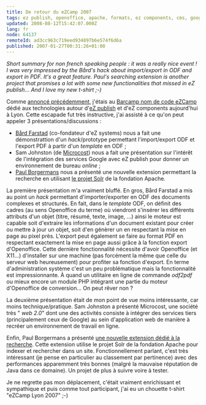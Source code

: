 ```yaml
---
title: De retour du eZCamp 2007
tags: ez publish, openoffice, apache, formats, ez components, cms, google, web
updated: 2008-08-12T15:42:07.000Z
lang: fr
node: 64137
remoteId: ad3cc963c719eed934897b6e574f6d6a
published: 2007-01-27T00:31:26+01:00
---
```


*Short summary for non french speaking people : it was a really nice event ! I was very impressed by the Bård's hack about import/export in ODF and export in PDF. It's a great feature. Paul's searching extension is another project that promises a lot with some new functionalities that missed in eZ publish... And I love my new t-shirt ;-)*


Comme [annoncé précédemment](/post/ezcamp-a-lyon-le-26-janvier-2007), j'étais au [Barcamp nom de code eZCamp](http://barcamp.org/EzCampLyon) dédié aux technologies autour d'[eZ publish](/tag/ez+publish) et d'eZ components aujourd'hui à Lyon. Cette escapade fut très instructive, j'ai assisté à ce qu'on peut appeler 3 présentations/discussions :

* [Bård Farstad](http://papelipe.no/) (co-fondateur d'eZ systems) nous a fait une démonstrattion d'un *hack*/prototype permettant l'import/export ODF et l'export PDF à partir d'un *template* en ODF ;
* Sam Johnston (de [Microcost](http://www.microcost.com/)) nous a fait une présentation sur l'intérêt de l'intégration des services Google avec eZ publish pour donner un environnement de bureau *online* ;
* [Paul Borgermans](http://walhalla.wordpress.com/) nous a présenté une nouvelle extension permettant la recherche en utilisant [le projet Solr](http://lucene.apache.org/solr/) de la fondation Apache.


La première présentation m'a vraiment bluffé. En gros, Bård Farstad a mis au point un *hack* permettant d'importer/exporter en ODF des documents complexes et structurés. En fait, dans le *template* ODF, on définit des cadres (au sens Openoffice du terme) où viendront s'insérer les différents attributs d'un objet (titre, résumé, texte, image, ...) ainsi le moteur est capable soit d'extraire les informations d'un document existant pour créer ou mettre à jour un objet, soit d'en génèrer un en respectant la mise en page au pixel près. L'export peut également se faire au format PDF en respectant exactement la mise en page aussi grâce à la fonction export d'Openoffice. Cette dernière fonctionnalité nécessite d'avoir Openoffice (et X11...) d'installer sur une machine (pas forcément la même que celle du serveur web heureusement) pour profiter sa fonction d'export. En terme d'administration système c'est un peu problématique mais la fonctionnalité est impressionnante. À quand un utilitaire en ligne de commande *odf2pdf* ou mieux encore un module PHP intégrant une partie du moteur d'Openoffice de conversion... On peut rêver non ?


La deuxième présentation était de mon point de vue moins intéressante, car moins technique/pratique. Sam Johnston a présenté Microcost, une société très &quot; *web 2.0*&quot; dont une des activités consiste à intégrer des services tiers (principalement ceux de Google) au sein d'application web de manière à recréer un environnement de travail en ligne.


Enfin, Paul Borgermans a présenté [une nouvelle extension dédié à la recherche](http://walhalla.wordpress.com/2007/01/17/ez-barcamp-lyon-advanced-searching-and-navigation-topic/). Cette extension utilise le projet Solr de la fondation Apache pour indexer et rechercher dans un site. Fonctionnellement parlant, c'est très intéressant (je pense en particulier au classement par pertinence) avec des performances apparemment très bonnes (malgré la mauvaise réputation de Java dans ce domaine). Un projet de plus à suivre voire à tester.


Je ne regrette pas mon déplacement, c'était vraiment enrichissant et sympathique et puis comme tout participant, j'ai eu un chouette t-shirt &quot;eZCamp Lyon 2007&quot; ;-)

